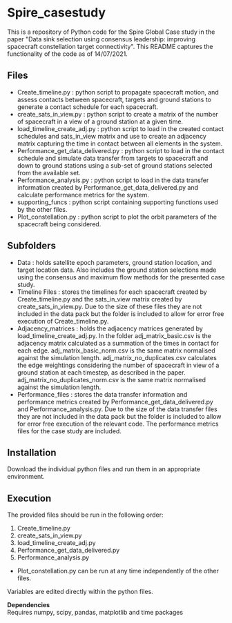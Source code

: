 # Spire_casestudy

This is a repository of Python code for the Spire Global Case study in the paper "Data sink selection using consensus leadership: improving spacecraft constellation target connectivity". This README captures the functionality of the code as of 14/07/2021. 

## Files
- Create_timeline.py : python script to propagate spacecraft motion, and assess contacts between spacecraft, targets and ground stations to generate a contact schedule for each spacecraft.
- create_sats_in_view.py : python script to create a matrix of the number of spacecraft in a view of a ground station at a given time.
- load_timeline_create_adj.py : python script to load in the created contact schedules and sats_in_view matrix and use to create an adjacency matrix capturing the time in contact between all elements in the system.
- Performance_get_data_delivered.py : python script to load in the contact schedule and simulate data transfer from targets to spacecraft and down to ground stations using a sub-set of ground stations selected from the available set.
- Performance_analysis.py : python script to load in the data transfer information created by Performance_get_data_delivered.py and calculate performance metrics for the system.
- supporting_funcs : python script containing supporting functions used by the other files.
- Plot_constellation.py : python script to plot the orbit parameters of the spacecraft being considered.


## Subfolders
- Data : holds satellite epoch parameters, ground station location, and target location data. Also includes the ground station selections made using the consensus and maximum flow methods for the presented case study.
- Timeline Files : stores the timelines for each spacecraft created by Create_timeline.py and the sats_in_view matrix created by create_sats_in_view.py. Due to the size of these files they are not included in the data pack but the folder is included to allow for error free execution of Create_timeline.py.
- Adjacency_matrices : holds the adjacency matrices generated by load_timeline_create_adj.py. In the folder adj_matrix_basic.csv is the adjacency matrix calculated as a summation of the times in contact for each edge. adj_matrix_basic_norm.csv is the same matrix normalised against the simulation length. adj_matrix_no_duplicates.csv calculates the edge weightings considering the number of spacecraft in view of a ground station at each timestep, as described in the paper. adj_matrix_no_duplicates_norm.csv is the same matrix normalised against the simulation length.
- Performance_files : stores the data transfer information and performance metrics created by Performance_get_data_delivered.py and Performance_analysis.py. Due to the size of the data transfer files they are not included in the data pack but the folder is included to allow for error free execution of the relevant code. The performance metrics files for the case study are included.


## Installation

Download the individual python files and run them in an appropriate environment.


## Execution
The provided files should be run in the following order:
1. Create_timeline.py
2. create_sats_in_view.py
3. load_timeline_create_adj.py
4. Performance_get_data_delivered.py
5. Performance_analysis.py 

- Plot_constellation.py can be run at any time independently of the other files.

Variables are edited directly within the python files.

**Dependencies**  
Requires numpy, scipy, pandas, matplotlib and time packages

